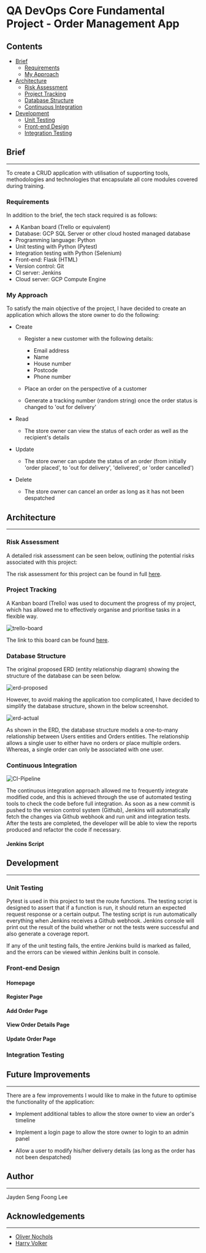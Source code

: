# QA DevOps Core Fundamental Project - Order Management App

## Contents
- [Brief](#brief)
    - [Requirements](#requirements)
    - [My Approach](#my-approach)
- [Architecture](#architecture)
    - [Risk Assessment](#risk-assessment)
    - [Project Tracking](#project-tracking)
    - [Database Structure](#database-structure)
    - [Continuous Integration](#continuous-integration)
- [Development](#development)
    - [Unit Testing](#unit-testing)
    - [Front-end Design](#front-end-design)
    - [Integration Testing](#Integration-testing)

## Brief
_____

To create a CRUD application with utilisation of supporting tools, methodologies and technologies that encapsulate all core modules covered during training.

### Requirements

In addition to the brief, the tech stack required is as follows:

- A Kanban board (Trello or equivalent)
- Database: GCP SQL Server or other cloud hosted managed database
- Programming language: Python
- Unit testing with Python (Pytest)
- Integration testing with Python (Selenium)
- Front-end: Flask (HTML)
- Version control: Git
- CI server: Jenkins
- Cloud server: GCP Compute Engine

### My Approach

To satisfy the main objective of the project, I have decided to create an application which allows the store owner to do the following:

- Create
    - Register a new customer with the following details:
        - Email address
        - Name
        - House number
        - Postcode
        - Phone number

    - Place an order on the perspective of a customer
    - Generate a tracking number (random string) once the order status is changed to 'out for delivery'

- Read
    - The store owner can view the status of each order as well as the recipient's details

- Update
    - The store owner can update the status of an order (from initially 'order placed', to 'out for delivery', 'delivered', or 'order cancelled')

- Delete
    - The store owner can cancel an order as long as it has not been despatched

## Architecture
_____

### Risk Assessment

A detailed risk assessment can be seen below, outlining the potential risks associated with this project:


The risk assessment for this project can be found in full [here](https://drive.google.com/file/d/1efTXkcBoZ8RQpSCS0N6ThL2ODaX4Y6YH/view?usp=sharing).

### Project Tracking

A Kanban board (Trello) was used to document the progress of my project, which has allowed me to effectively organise and prioritise tasks in a flexible way.

![trello-board](https://user-images.githubusercontent.com/54101378/118400853-54727b00-b65b-11eb-8351-273c35b00c47.png)

The link to this board can be found [here](https://trello.com/b/PZQrC10M/order-management-app).

### Database Structure

The original proposed ERD (entity relationship diagram) showing the structure of the database can be seen below.

![erd-proposed](https://user-images.githubusercontent.com/54101378/118401646-5db11700-b65e-11eb-89ec-ae9251f4aa0f.jpg)

However, to avoid making the application too complicated, I have decided to simplify the database structure, shown in the below screenshot.

![erd-actual](https://user-images.githubusercontent.com/54101378/118401846-2abb5300-b65f-11eb-9a9c-79dc044f5e16.jpg)

As shown in the ERD, the database structure models a one-to-many relationship between Users entities and Orders entities. The relationship allows a single user to either have no orders or place multiple orders. Whereas, a single order can only be associated with one user.

### Continuous Integration

![CI-Pipeline](https://user-images.githubusercontent.com/54101378/118402208-d5804100-b660-11eb-9538-3fe81a1048b3.jpg)

The continuous integration approach allowed me to frequently integrate modified code, and this is achieved through the use of automated testing tools to check the code before full integration. As soon as a new commit is pushed to the version control system (Github), Jenkins will automatically fetch the changes via Github webhook and run unit and integration tests. After the tests are completed, the developer will be able to view the reports produced and refactor the code if necessary.

#### Jenkins Script

## Development
_____

### Unit Testing
Pytest is used in this project to test the route functions. The testing script is designed to assert that if a function is run, it should return an expected request response or a certain output. The testing script is run automatically everything when Jenkins receives a Github webhook. Jenkins console will print out the result of the build whether or not the tests were successful and also generate a coverage report.

If any of the unit testing fails, the entire Jenkins build is marked as failed, and the errors can be viewed within Jenkins built in console.

### Front-end Design
#### Homepage
#### Register Page
#### Add Order Page
#### View Order Details Page
#### Update Order Page

### Integration Testing

## Future Improvements
_____

There are a few improvements I would like to make in the future to optimise the functionality of the application:

- Implement additional tables to allow the store owner to view an order's timeline

- Implement a login page to allow the store owner to login to an admin panel

- Allow a user to modify his/her delivery details (as long as the order has not been despatched)


## Author
_____

Jayden Seng Foong Lee

## Acknowledgements
_____

- [Oliver Nochols](https://github.com/OliverNichols)
- [Harry Volker](https://github.com/htr-volker)
